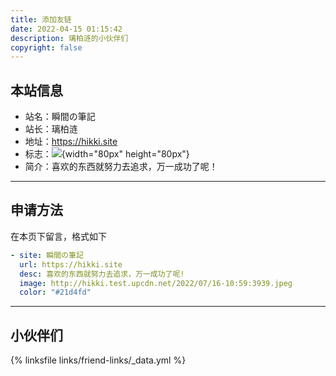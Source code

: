 ```yaml
---
title: 添加友链
date: 2022-04-15 01:15:42
description: 璃柏涟的小伙伴们
copyright: false
---
```


## 本站信息

- 站名：瞬間の筆記
- 站长：璃柏涟
- 地址：https://hikki.site
- 标志：![](http://hikki.test.upcdn.net/2022/07/16-10:59:3939.jpeg){width="80px" height="80px"}
- 简介：喜欢的东西就努力去追求，万一成功了呢！

---

## 申请方法

在本页下留言，格式如下

```yaml 申请友链格式
- site: 瞬間の筆記						
  url: https://hikki.site 	   		   
  desc: 喜欢的东西就努力去追求，万一成功了呢!
  image: http://hikki.test.upcdn.net/2022/07/16-10:59:3939.jpeg
  color: "#21d4fd"
```



---

## 小伙伴们

{% linksfile links/friend-links/_data.yml %}

